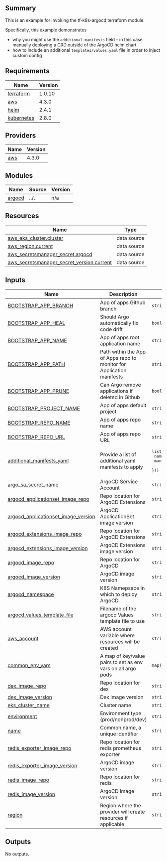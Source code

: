 ## Summary
This is an example for invoking the tf-k8s-argocd terraform module.

Specifically, this example demonstrates 
- why you might use the `additional_manifests` field - in this case manually deploying a CRD outside of the ArgoCD helm chart
- how to include an additional `templates/values.yaml` file in order to inject custom config

## Requirements

| Name | Version |
|------|---------|
| <a name="requirement_terraform"></a> [terraform](#requirement\_terraform) | 1.0.10 |
| <a name="requirement_aws"></a> [aws](#requirement\_aws) | 4.3.0 |
| <a name="requirement_helm"></a> [helm](#requirement\_helm) | 2.4.1 |
| <a name="requirement_kubernetes"></a> [kubernetes](#requirement\_kubernetes) | 2.8.0 |

## Providers

| Name | Version |
|------|---------|
| <a name="provider_aws"></a> [aws](#provider\_aws) | 4.3.0 |

## Modules

| Name | Source | Version |
|------|--------|---------|
| <a name="module_argocd"></a> [argocd](#module\_argocd) | ../. | n/a |

## Resources

| Name | Type |
|------|------|
| [aws_eks_cluster.cluster](https://registry.terraform.io/providers/hashicorp/aws/4.3.0/docs/data-sources/eks_cluster) | data source |
| [aws_region.current](https://registry.terraform.io/providers/hashicorp/aws/4.3.0/docs/data-sources/region) | data source |
| [aws_secretsmanager_secret.argocd](https://registry.terraform.io/providers/hashicorp/aws/4.3.0/docs/data-sources/secretsmanager_secret) | data source |
| [aws_secretsmanager_secret_version.current](https://registry.terraform.io/providers/hashicorp/aws/4.3.0/docs/data-sources/secretsmanager_secret_version) | data source |

## Inputs

| Name | Description | Type | Default | Required |
|------|-------------|------|---------|:--------:|
| <a name="input_BOOTSTRAP_APP_BRANCH"></a> [BOOTSTRAP\_APP\_BRANCH](#input\_BOOTSTRAP\_APP\_BRANCH) | App of apps Github branch | `string` | `"main"` | no |
| <a name="input_BOOTSTRAP_APP_HEAL"></a> [BOOTSTRAP\_APP\_HEAL](#input\_BOOTSTRAP\_APP\_HEAL) | Should Argo automatically fix code drift | `bool` | `"true"` | no |
| <a name="input_BOOTSTRAP_APP_NAME"></a> [BOOTSTRAP\_APP\_NAME](#input\_BOOTSTRAP\_APP\_NAME) | App of apps root application name | `string` | n/a | yes |
| <a name="input_BOOTSTRAP_APP_PATH"></a> [BOOTSTRAP\_APP\_PATH](#input\_BOOTSTRAP\_APP\_PATH) | Path within the App of Apps repo to monitor for Application manifests | `string` | `"/"` | no |
| <a name="input_BOOTSTRAP_APP_PRUNE"></a> [BOOTSTRAP\_APP\_PRUNE](#input\_BOOTSTRAP\_APP\_PRUNE) | Can Argo remove applications if deleted in Github | `bool` | n/a | yes |
| <a name="input_BOOTSTRAP_PROJECT_NAME"></a> [BOOTSTRAP\_PROJECT\_NAME](#input\_BOOTSTRAP\_PROJECT\_NAME) | App of apps default project | `string` | `"bootstrap-project"` | no |
| <a name="input_BOOTSTRAP_REPO_NAME"></a> [BOOTSTRAP\_REPO\_NAME](#input\_BOOTSTRAP\_REPO\_NAME) | App of apps repo name | `string` | `"bootstrap-repo"` | no |
| <a name="input_BOOTSTRAP_REPO_URL"></a> [BOOTSTRAP\_REPO\_URL](#input\_BOOTSTRAP\_REPO\_URL) | App of apps repo URL | `string` | `""` | no |
| <a name="input_additional_manifests_yaml"></a> [additional\_manifests\_yaml](#input\_additional\_manifests\_yaml) | Provide a list of additional yaml manifests to apply | <pre>list(object({<br>    name     = string<br>    manifest = string<br>  }))</pre> | `[]` | no |
| <a name="input_argo_sa_secret_name"></a> [argo\_sa\_secret\_name](#input\_argo\_sa\_secret\_name) | ArgoCD Service Account | `string` | `"dev-argocdsa-euw1"` | no |
| <a name="input_argocd_applicationset_image_repo"></a> [argocd\_applicationset\_image\_repo](#input\_argocd\_applicationset\_image\_repo) | Repo location for ArgoCD Extensions | `string` | `"ghcr.io/argoproj/argocd-applicationset"` | no |
| <a name="input_argocd_applicationset_image_version"></a> [argocd\_applicationset\_image\_version](#input\_argocd\_applicationset\_image\_version) | ArgoCD ApplicationSet image version | `string` | `"v0.4.1"` | no |
| <a name="input_argocd_extensions_image_repo"></a> [argocd\_extensions\_image\_repo](#input\_argocd\_extensions\_image\_repo) | Repo location for ArgoCD Extensions | `string` | `"ghcr.io/argoproj-labs/argocd-extensions"` | no |
| <a name="input_argocd_extensions_image_version"></a> [argocd\_extensions\_image\_version](#input\_argocd\_extensions\_image\_version) | ArgoCD Extensions image version | `string` | `"v0.1.0"` | no |
| <a name="input_argocd_image_repo"></a> [argocd\_image\_repo](#input\_argocd\_image\_repo) | Repo location for ArgoCD | `string` | `"quay.io/argoproj/argocd"` | no |
| <a name="input_argocd_image_version"></a> [argocd\_image\_version](#input\_argocd\_image\_version) | ArgoCD image version | `string` | `"v2.4.2"` | no |
| <a name="input_argocd_namespace"></a> [argocd\_namespace](#input\_argocd\_namespace) | K8S Namepsace in which to deploy ArgoCD | `string` | `"argocd"` | no |
| <a name="input_argocd_values_template_file"></a> [argocd\_values\_template\_file](#input\_argocd\_values\_template\_file) | Filename of the argocd Values template file to use | `string` | `"./templates/argocd_values_2.4.2.tpl"` | no |
| <a name="input_aws_account"></a> [aws\_account](#input\_aws\_account) | AWS account variable where resources will be created | `string` | n/a | yes |
| <a name="input_common_env_vars"></a> [common\_env\_vars](#input\_common\_env\_vars) | A map of key/value pairs to set as env vars on all argo pods | `map(any)` | `{}` | no |
| <a name="input_dex_image_repo"></a> [dex\_image\_repo](#input\_dex\_image\_repo) | Repo location for dex | `string` | `"quay.io/dexidp/dex"` | no |
| <a name="input_dex_image_version"></a> [dex\_image\_version](#input\_dex\_image\_version) | Dex image version | `string` | `"v2.31.1"` | no |
| <a name="input_eks_cluster_name"></a> [eks\_cluster\_name](#input\_eks\_cluster\_name) | Cluster name | `string` | `"dev-eks-cluster"` | no |
| <a name="input_environment"></a> [environment](#input\_environment) | Environment type (prod/nonprod/dev) | `string` | `"dev"` | no |
| <a name="input_name"></a> [name](#input\_name) | Common name, a unique identifier | `string` | n/a | yes |
| <a name="input_redis_exporter_image_repo"></a> [redis\_exporter\_image\_repo](#input\_redis\_exporter\_image\_repo) | Repo location for redis prometheus exporter | `string` | `"public.ecr.aws/bitnami/redis-exporter"` | no |
| <a name="input_redis_exporter_image_version"></a> [redis\_exporter\_image\_version](#input\_redis\_exporter\_image\_version) | ArgoCD image version | `string` | `"1.35.0-debian-10-r12"` | no |
| <a name="input_redis_image_repo"></a> [redis\_image\_repo](#input\_redis\_image\_repo) | Repo location for redis | `string` | `"public.ecr.aws/docker/library/redis"` | no |
| <a name="input_redis_image_version"></a> [redis\_image\_version](#input\_redis\_image\_version) | ArgoCD image version | `string` | `"7.0.0-alpine"` | no |
| <a name="input_region"></a> [region](#input\_region) | Region where the provider will create resources if applicable | `string` | n/a | yes |

## Outputs

No outputs.

